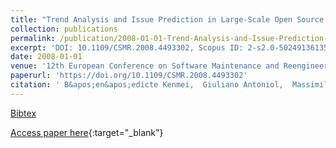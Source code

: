 ```yaml
---
title: "Trend Analysis and Issue Prediction in Large-Scale Open Source Systems"
collection: publications
permalink: /publication/2008-01-01-Trend-Analysis-and-Issue-Prediction-in-Large-Scale-Open-Source-Systems
excerpt: 'DOI: 10.1109/CSMR.2008.4493302, Scopus ID: 2-s2.0-50249136135, Cited by: 22'
date: 2008-01-01
venue: '12th European Conference on Software Maintenance and Reengineering, CSMR 2008, April 1-4, 2008, Athens, Greece'
paperurl: 'https://doi.org/10.1109/CSMR.2008.4493302'
citation: ' B&apos;en&apos;edicte Kenmei,  Giuliano Antoniol,  Massimiliano Di Penta, &quot;Trend Analysis and Issue Prediction in Large-Scale Open Source Systems.&quot; 12th European Conference on Software Maintenance and Reengineering, CSMR 2008, April 1-4, 2008, Athens, Greece, 2008.'
---
```

[Bibtex](https://dblp.org/rec/bib/conf/csmr/KenmeiAP08)

[Access paper here](https://doi.org/10.1109/CSMR.2008.4493302){:target="_blank"}
